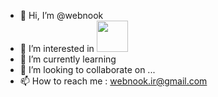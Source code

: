 - 👋 Hi, I’m @webnook
- 👀 I’m interested in <img height="50" src="https://github.com/marwin1991/profile-technology-icons/assets/136815194/fc5b4ec9-233f-430c-87cb-cce74febd507">
- 🌱 I’m currently learning 
- 💞️ I’m looking to collaborate on ...
- 📫 How to reach me : webnook.ir@gmail.com
  

<!---
webnook/webnook is a ✨ special ✨ repository because its `README.md` (this file) appears on your GitHub profile.
You can click the Preview link to take a look at your changes.
--->
